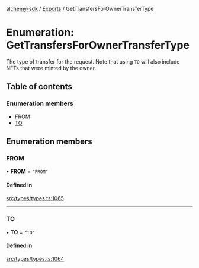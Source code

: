 [alchemy-sdk](../README.md) / [Exports](../modules.md) / GetTransfersForOwnerTransferType

# Enumeration: GetTransfersForOwnerTransferType

The type of transfer for the request. Note that using `TO` will also include
NFTs that were minted by the owner.

## Table of contents

### Enumeration members

- [FROM](GetTransfersForOwnerTransferType.md#from)
- [TO](GetTransfersForOwnerTransferType.md#to)

## Enumeration members

### FROM

• **FROM** = `"FROM"`

#### Defined in

[src/types/types.ts:1065](https://github.com/alchemyplatform/alchemy-sdk-js/blob/4a7f568/src/types/types.ts#L1065)

___

### TO

• **TO** = `"TO"`

#### Defined in

[src/types/types.ts:1064](https://github.com/alchemyplatform/alchemy-sdk-js/blob/4a7f568/src/types/types.ts#L1064)
